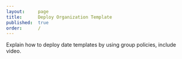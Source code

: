 ```yaml
---
layout:     page
title:      Deploy Organization Template
published:  true
order:      /
---
```


<todo assign="marco">Explain how to deploy date templates by using group policies, include video.</todo>